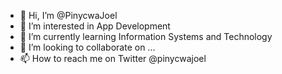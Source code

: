 - 👋 Hi, I’m @PinycwaJoel
- 👀 I’m interested in App Development
- 🌱 I’m currently learning Information Systems and Technology 
- 💞️ I’m looking to collaborate on ...
- 📫 How to reach me on Twitter @pinycwajoel

<!---
PinycwaJoel/PinycwaJoel is a ✨ special ✨ repository because its `README.md` (this file) appears on your GitHub profile.
You can click the Preview link to take a look at your changes.
--->
